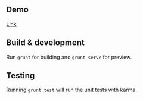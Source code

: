 ## Demo

[Link](https://popping-heat-8884.firebaseapp.com/#/login)

## Build & development

Run `grunt` for building and `grunt serve` for preview.

## Testing

Running `grunt test` will run the unit tests with karma.

